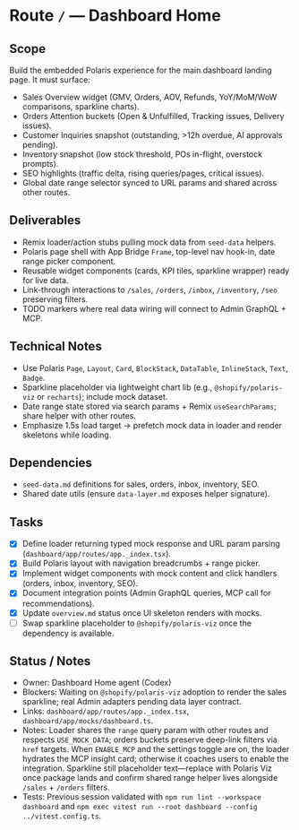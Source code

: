 # Route `/` — Dashboard Home

## Scope
Build the embedded Polaris experience for the main dashboard landing page. It must surface:
- Sales Overview widget (GMV, Orders, AOV, Refunds, YoY/MoM/WoW comparisons, sparkline charts).
- Orders Attention buckets (Open & Unfulfilled, Tracking issues, Delivery issues).
- Customer Inquiries snapshot (outstanding, >12h overdue, AI approvals pending).
- Inventory snapshot (low stock threshold, POs in-flight, overstock prompts).
- SEO highlights (traffic delta, rising queries/pages, critical issues).
- Global date range selector synced to URL params and shared across other routes.

## Deliverables
- Remix loader/action stubs pulling mock data from `seed-data` helpers.
- Polaris page shell with App Bridge `Frame`, top-level nav hook-in, date range picker component.
- Reusable widget components (cards, KPI tiles, sparkline wrapper) ready for live data.
- Link-through interactions to `/sales`, `/orders`, `/inbox`, `/inventory`, `/seo` preserving filters.
- TODO markers where real data wiring will connect to Admin GraphQL + MCP.

## Technical Notes
- Use Polaris `Page`, `Layout`, `Card`, `BlockStack`, `DataTable`, `InlineStack`, `Text`, `Badge`.
- Sparkline placeholder via lightweight chart lib (e.g., `@shopify/polaris-viz` or `recharts`); include mock dataset.
- Date range state stored via search params + Remix `useSearchParams`; share helper with other routes.
- Emphasize 1.5s load target → prefetch mock data in loader and render skeletons while loading.

## Dependencies
- `seed-data.md` definitions for sales, orders, inbox, inventory, SEO.
- Shared date utils (ensure `data-layer.md` exposes helper signature).

## Tasks
- [x] Define loader returning typed mock response and URL param parsing (`dashboard/app/routes/app._index.tsx`).
- [x] Build Polaris layout with navigation breadcrumbs + range picker.
- [x] Implement widget components with mock content and click handlers (orders, inbox, inventory, SEO).
- [x] Document integration points (Admin GraphQL queries, MCP call for recommendations).
- [x] Update `overview.md` status once UI skeleton renders with mocks.
- [ ] Swap sparkline placeholder to `@shopify/polaris-viz` once the dependency is available.

## Status / Notes
- Owner: Dashboard Home agent (Codex)
- Blockers: Waiting on `@shopify/polaris-viz` adoption to render the sales sparkline; real Admin adapters pending data layer contract.
- Links: `dashboard/app/routes/app._index.tsx`, `dashboard/app/mocks/dashboard.ts`.
- Notes: Loader shares the `range` query param with other routes and respects `USE_MOCK_DATA`; orders buckets preserve deep-link filters via `href` targets. When `ENABLE_MCP` and the settings toggle are on, the loader hydrates the MCP insight card; otherwise it coaches users to enable the integration. Sparkline still placeholder text—replace with Polaris Viz once package lands and confirm shared range helper lives alongside `/sales` + `/orders` filters.
- Tests: Previous session validated with `npm run lint --workspace dashboard` and `npm exec vitest run --root dashboard --config ../vitest.config.ts`.

